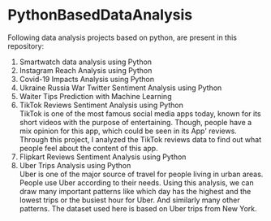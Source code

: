 # PythonBasedDataAnalysis

Following data analysis projects based on python, are present in this repository:
1. Smartwatch data analysis using Python
2. Instagram Reach Analysis using Python
3. Covid-19 Impacts Analysis using Python
4. Ukraine Russia War Twitter Sentiment Analysis using Python
5. Waiter Tips Prediction with Machine Learning
6. TikTok Reviews Sentiment Analysis using Python  
TikTok is one of the most famous social media apps today, known for its short videos with the purpose of entertaining. 
Though, people have a mix opinion for this app, which could be seen in its App' reviews.
Through this project, I analyzed the TikTok reviews data to find out what people feel about the content of this app. 
7. Flipkart Reviews Sentiment Analysis using Python
8. Uber Trips Analysis using Python   
Uber is one of the major source of travel for people living in urban areas. People use Uber according to their needs.
Using this analysis, we can draw many important patterns like which day has the highest and the lowest trips or the busiest hour for Uber.
And similarly many other patterns. The dataset used here is based on Uber trips from New York.
